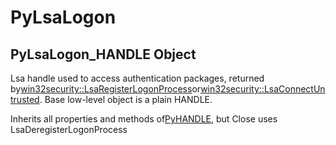 # PyLsaLogon

## PyLsaLogon\_HANDLE Object

Lsa handle used to access authentication packages, returned by[win32security::LsaRegisterLogonProcess](win32security.md#win32securitylsaregisterlogonprocess)or[win32security::LsaConnectUntrusted](win32security.md#win32securitylsaconnectuntrusted)\. Base low-level object is a plain HANDLE\. 

Inherits all properties and methods of[PyHANDLE](#pyhandle), but Close uses LsaDeregisterLogonProcess